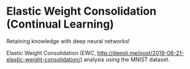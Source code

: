 # Elastic Weight Consolidation (Continual Learning)

Retaining knowledge with deep neural networks!

Elastic Weight Consolidation (EWC, http://deepli.me/post/2019-08-21-elastic-weight-consolidation/) analysis using the MNIST dataset.
